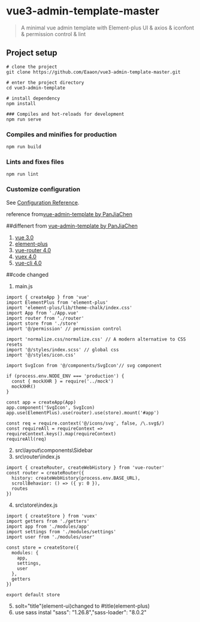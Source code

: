 # vue3-admin-template-master


> A minimal vue admin template with Element-plus UI & axios & iconfont & permission control & lint

## Project setup
```
# clone the project
git clone https://github.com/Eaaon/vue3-admin-template-master.git

# enter the project directory
cd vue3-admin-template

# install dependency
npm install

### Compiles and hot-reloads for development
npm run serve
```

### Compiles and minifies for production
```
npm run build
```

### Lints and fixes files
```
npm run lint
```

### Customize configuration
See [Configuration Reference](https://cli.vuejs.org/config/).

reference from[vue-admin-template by PanJiaChen](http://panjiachen.github.io/vue-admin-template)

##diffenert from [vue-admin-template by PanJiaChen](http://panjiachen.github.io/vue-admin-template)
1. [vue 3.0](https://vue3js.cn/docs/zh/)
2. [element-plus](https://element-plus.gitee.io/#/zh-CN)
3. [vue-router 4.0](https://next.router.vuejs.org/zh/index.html)
4. [vuex 4.0](https://next.vuex.vuejs.org/)
5. [vue-cli 4.0](https://cli.vuejs.org/zh/)

##code changed
1. main.js
```
import { createApp } from 'vue'
import ElementPlus from 'element-plus'
import 'element-plus/lib/theme-chalk/index.css'
import App from './App.vue'
import router from './router'
import store from './store'
import '@/permission' // permission control

import 'normalize.css/normalize.css' // A modern alternative to CSS resets
import '@/styles/index.scss' // global css
import '@/styles/icon.css'

import SvgIcon from '@/components/SvgIcon'// svg component

if (process.env.NODE_ENV === 'production') {
  const { mockXHR } = require('../mock')
  mockXHR()
}

const app = createApp(App)
app.component('SvgIcon', SvgIcon)
app.use(ElementPlus).use(router).use(store).mount('#app')

const req = require.context('@/icons/svg', false, /\.svg$/)
const requireAll = requireContext => requireContext.keys().map(requireContext)
requireAll(req)

```
2. src\layout\components\Sidebar
3. src\router\index.js
```
import { createRouter, createWebHistory } from 'vue-router'
const router = createRouter({
  history: createWebHistory(process.env.BASE_URL),
  scrollBehavior: () => ({ y: 0 }),
  routes
})
```
4. src\store\index.js
```
import { createStore } from 'vuex'
import getters from './getters'
import app from './modules/app'
import settings from './modules/settings'
import user from './modules/user'

const store = createStore({
  modules: {
    app,
    settings,
    user
  },
  getters
})

export default store

```
5. solt="title"(element-ui)changed to #title(element-plus)
6. use sass instal "sass": "1.26.8","sass-loader": "8.0.2"
